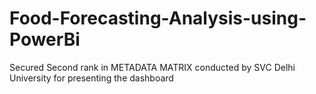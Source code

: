 # Food-Forecasting-Analysis-using-PowerBi
Secured Second rank in METADATA MATRIX conducted by SVC Delhi University for presenting the dashboard 
